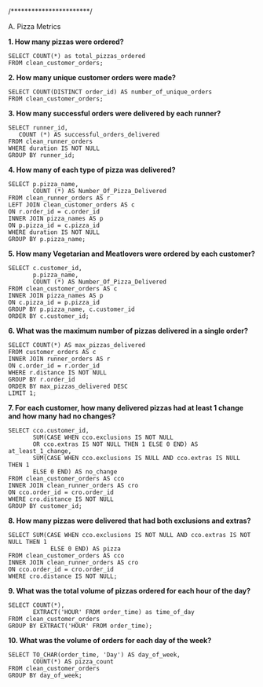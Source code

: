  /***********************/
   
   A. Pizza Metrics               

 
**1. How many pizzas were ordered?**

    SELECT COUNT(*) as total_pizzas_ordered
    FROM clean_customer_orders; 
    
**2. How many unique customer orders were made?**
  
    SELECT COUNT(DISTINCT order_id) AS number_of_unique_orders
    FROM clean_customer_orders;
  
**3. How many successful orders were delivered by each runner?**

    SELECT runner_id, 
       COUNT (*) AS successful_orders_delivered
    FROM clean_runner_orders
    WHERE duration IS NOT NULL
    GROUP BY runner_id;
**4. How many of each type of pizza was delivered?**  
 
    SELECT p.pizza_name, 
           COUNT (*) AS Number_Of_Pizza_Delivered
    FROM clean_runner_orders AS r
    LEFT JOIN clean_customer_orders AS c
    ON r.order_id = c.order_id
    INNER JOIN pizza_names AS p
    ON p.pizza_id = c.pizza_id
    WHERE duration IS NOT NULL
    GROUP BY p.pizza_name;
  
**5. How many Vegetarian and Meatlovers were ordered by each customer?**
 
    SELECT c.customer_id,
           p.pizza_name,
           COUNT (*) AS Number_Of_Pizza_Delivered
    FROM clean_customer_orders AS c
    INNER JOIN pizza_names AS p
    ON c.pizza_id = p.pizza_id
    GROUP BY p.pizza_name, c.customer_id
    ORDER BY c.customer_id;
  
 **6. What was the maximum number of pizzas delivered in a single order?**
 
    SELECT COUNT(*) AS max_pizzas_delivered
    FROM customer_orders AS c
    INNER JOIN runner_orders AS r
    ON c.order_id = r.order_id
    WHERE r.distance IS NOT NULL
    GROUP BY r.order_id
    ORDER BY max_pizzas_delivered DESC
    LIMIT 1;
  
**7. For each customer, how many delivered pizzas had at least 1 change and how many had no changes?**
  
    SELECT cco.customer_id,
           SUM(CASE WHEN cco.exclusions IS NOT NULL 
           OR cco.extras IS NOT NULL THEN 1 ELSE 0 END) AS at_least_1_change,
           SUM(CASE WHEN cco.exclusions IS NULL AND cco.extras IS NULL THEN 1 
           ELSE 0 END) AS no_change
    FROM clean_customer_orders AS cco
    INNER JOIN clean_runner_orders AS cro
    ON cco.order_id = cro.order_id
    WHERE cro.distance IS NOT NULL
    GROUP BY customer_id;
       
**8. How many pizzas were delivered that had both exclusions and extras?**

    SELECT SUM(CASE WHEN cco.exclusions IS NOT NULL AND cco.extras IS NOT NULL THEN 1 
                ELSE 0 END) AS pizza
    FROM clean_customer_orders AS cco
    INNER JOIN clean_runner_orders AS cro
    ON cco.order_id = cro.order_id
    WHERE cro.distance IS NOT NULL;

**9. What was the total volume of pizzas ordered for each hour of the day?**

    SELECT COUNT(*), 
           EXTRACT('HOUR' FROM order_time) as time_of_day
    FROM clean_customer_orders
    GROUP BY EXTRACT('HOUR' FROM order_time);

**10. What was the volume of orders for each day of the week?**
     
    SELECT TO_CHAR(order_time, 'Day') AS day_of_week,
           COUNT(*) AS pizza_count
    FROM clean_customer_orders
    GROUP BY day_of_week;
